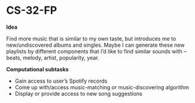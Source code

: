 # CS-32-FP

**Idea**

Find more music that is similar to my own taste, but introduces me to new/undiscovered albums and singles. Maybe I can generate these new playlists by different components that I’d like to find similar sounds with – beats, melody, artist, popularity, year. 

**Computational subtasks**
- Gain access to user’s Spotify records 
- Come up with/access music-matching or music-discovering algorithm
- Display or provide access to new song suggestions
